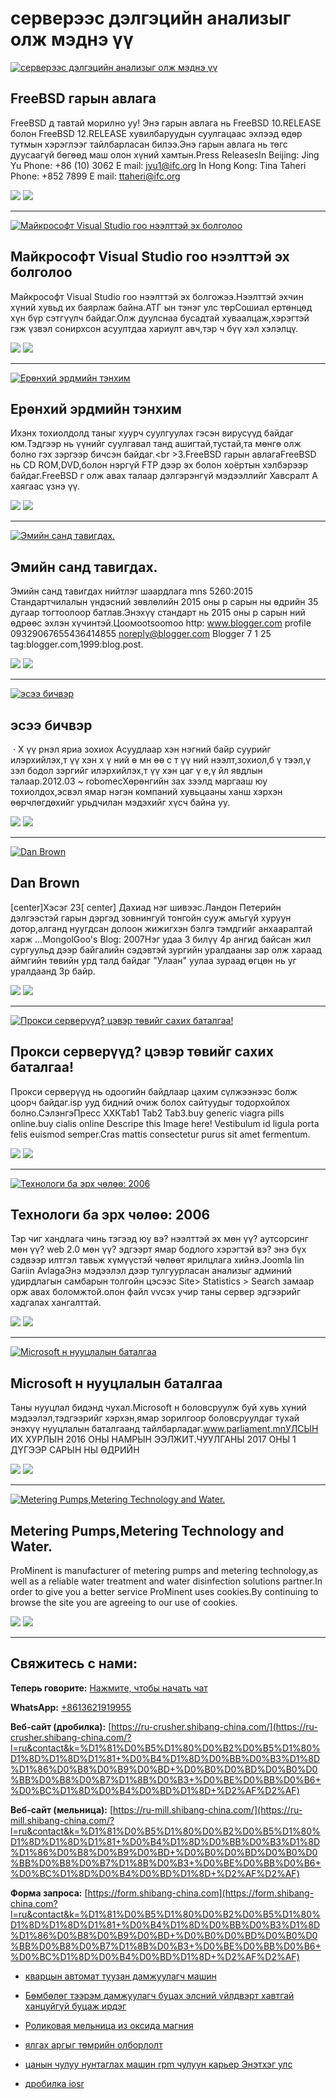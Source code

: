 # серверээс дэлгэцийн анализыг олж мэднэ үү

<a href="https://swt.shibang-china.com/?l=ru&img&k=%D1%81%D0%B5%D1%80%D0%B2%D0%B5%D1%80%D1%8D%D1%8D%D1%81+%D0%B4%D1%8D%D0%BB%D0%B3%D1%8D%D1%86%D0%B8%D0%B9%D0%BD+%D0%B0%D0%BD%D0%B0%D0%BB%D0%B8%D0%B7%D1%8B%D0%B3+%D0%BE%D0%BB%D0%B6+%D0%BC%D1%8D%D0%B4%D0%BD%D1%8D+%D2%AF%D2%AF" target="_blank">![серверээс дэлгэцийн анализыг олж мэднэ үү](http://static.shibang-china.com/all-800x300/627.jpg)</a>

## FreeBSD гарын авлага
FreeBSD д тавтай морилно уу! Энэ гарын авлага нь FreeBSD 10.RELEASE болон FreeBSD 12.RELEASE хувилбаруудын суулгацаас эхлээд өдөр тутмын хэрэглээг тайлбарласан билээ.Энэ гарын авлага нь төгс дуусаагүй бөгөөд маш олон хүний хамтын.Press ReleasesIn Beijing: Jing Yu Phone: +86 (10) 3062 E mail: jyu1@ifc.org In Hong Kong: Tina Taheri Phone: +852 7899 E mail: ttaheri@ifc.org


<a href="https://whatsapp.shibangsoft.com/WhatsApp.php" target="_blank" title="WhatsApp">![](http://static.shibang-china.com/icon/whatsapp.png)</a> <a href="https://swt.shibang-china.com/?l=ru&icon&k=%D1%81%D0%B5%D1%80%D0%B2%D0%B5%D1%80%D1%8D%D1%8D%D1%81+%D0%B4%D1%8D%D0%BB%D0%B3%D1%8D%D1%86%D0%B8%D0%B9%D0%BD+%D0%B0%D0%BD%D0%B0%D0%BB%D0%B8%D0%B7%D1%8B%D0%B3+%D0%BE%D0%BB%D0%B6+%D0%BC%D1%8D%D0%B4%D0%BD%D1%8D+%D2%AF%D2%AF" target="_blank">![](http://static.shibang-china.com/icon/chat-ru.png)</a>

---

<a href="https://swt.shibang-china.com/?l=ru&img&k=%D1%81%D0%B5%D1%80%D0%B2%D0%B5%D1%80%D1%8D%D1%8D%D1%81+%D0%B4%D1%8D%D0%BB%D0%B3%D1%8D%D1%86%D0%B8%D0%B9%D0%BD+%D0%B0%D0%BD%D0%B0%D0%BB%D0%B8%D0%B7%D1%8B%D0%B3+%D0%BE%D0%BB%D0%B6+%D0%BC%D1%8D%D0%B4%D0%BD%D1%8D+%D2%AF%D2%AF" target="_blank">![Майкрософт Visual Studio гоо нээлттэй эх болголоо](http://static.shibang-china.com/all-800x300/1462.jpg)</a>

## Майкрософт Visual Studio гоо нээлттэй эх болголоо
Майкрософт Visual Studio гоо нээлттэй эх болгожээ.Нээлттэй эхчин хүний хувьд их баярлаж байна.АТГ ын тэнэг улс төрСошиал ертөнцөд хүн бүр сэтгүүлч байдаг.Олж дуулснаа бусадтай хуваалцаж,хэрэгтэй гэж үзвэл сонирхсон асуултдаа хариулт авч,тэр ч бүү хэл хэлэлцү.


<a href="https://whatsapp.shibangsoft.com/WhatsApp.php" target="_blank" title="WhatsApp">![](http://static.shibang-china.com/icon/whatsapp.png)</a> <a href="https://swt.shibang-china.com/?l=ru&icon&k=%D1%81%D0%B5%D1%80%D0%B2%D0%B5%D1%80%D1%8D%D1%8D%D1%81+%D0%B4%D1%8D%D0%BB%D0%B3%D1%8D%D1%86%D0%B8%D0%B9%D0%BD+%D0%B0%D0%BD%D0%B0%D0%BB%D0%B8%D0%B7%D1%8B%D0%B3+%D0%BE%D0%BB%D0%B6+%D0%BC%D1%8D%D0%B4%D0%BD%D1%8D+%D2%AF%D2%AF" target="_blank">![](http://static.shibang-china.com/icon/chat-ru.png)</a>

---

<a href="https://swt.shibang-china.com/?l=ru&img&k=%D1%81%D0%B5%D1%80%D0%B2%D0%B5%D1%80%D1%8D%D1%8D%D1%81+%D0%B4%D1%8D%D0%BB%D0%B3%D1%8D%D1%86%D0%B8%D0%B9%D0%BD+%D0%B0%D0%BD%D0%B0%D0%BB%D0%B8%D0%B7%D1%8B%D0%B3+%D0%BE%D0%BB%D0%B6+%D0%BC%D1%8D%D0%B4%D0%BD%D1%8D+%D2%AF%D2%AF" target="_blank">![Ерөнхий эрдмийн тэнхим](http://static.shibang-china.com/all-800x300/776.jpg)</a>

## Ерөнхий эрдмийн тэнхим
Ихэнх тохиолдолд таныг хуурч суулгуулах гэсэн вирусүүд байдаг юм.Тэдгээр нь үүнийг суулгавал танд ашигтай,тустай,та мөнгө олж болно гэх зэргээр бичсэн байдаг.&lt;br &gt;3.FreeBSD гарын авлагаFreeBSD нь CD ROM,DVD,болон нэргүй FTP дээр эх болон хоёртын хэлбэрээр байдаг.FreeBSD г олж авах талаар дэлгэрэнгүй мэдээллийг Хавсралт A хаягаас үзнэ үү.


<a href="https://whatsapp.shibangsoft.com/WhatsApp.php" target="_blank" title="WhatsApp">![](http://static.shibang-china.com/icon/whatsapp.png)</a> <a href="https://swt.shibang-china.com/?l=ru&icon&k=%D1%81%D0%B5%D1%80%D0%B2%D0%B5%D1%80%D1%8D%D1%8D%D1%81+%D0%B4%D1%8D%D0%BB%D0%B3%D1%8D%D1%86%D0%B8%D0%B9%D0%BD+%D0%B0%D0%BD%D0%B0%D0%BB%D0%B8%D0%B7%D1%8B%D0%B3+%D0%BE%D0%BB%D0%B6+%D0%BC%D1%8D%D0%B4%D0%BD%D1%8D+%D2%AF%D2%AF" target="_blank">![](http://static.shibang-china.com/icon/chat-ru.png)</a>

---

<a href="https://swt.shibang-china.com/?l=ru&img&k=%D1%81%D0%B5%D1%80%D0%B2%D0%B5%D1%80%D1%8D%D1%8D%D1%81+%D0%B4%D1%8D%D0%BB%D0%B3%D1%8D%D1%86%D0%B8%D0%B9%D0%BD+%D0%B0%D0%BD%D0%B0%D0%BB%D0%B8%D0%B7%D1%8B%D0%B3+%D0%BE%D0%BB%D0%B6+%D0%BC%D1%8D%D0%B4%D0%BD%D1%8D+%D2%AF%D2%AF" target="_blank">![Эмийн санд тавигдах.](http://static.shibang-china.com/all-800x300/501.jpg)</a>

## Эмийн санд тавигдах.
Эмийн санд тавигдах нийтлэг шаардлага mns 5260:2015 Стандартчилалын үндэсний зөвлөлийн 2015 оны р сарын ны өдрийн 35 дугаар тогтоолоор батлав.Энэхүү стандарт нь 2015 оны р сарын ний өдрөөс эхлэн хүчинтэй.Цоомооtsoomoo http: www.blogger.com profile 09329067655436414855 noreply@blogger.com Blogger 7 1 25 tag:blogger.com,1999:blog.post.


<a href="https://whatsapp.shibangsoft.com/WhatsApp.php" target="_blank" title="WhatsApp">![](http://static.shibang-china.com/icon/whatsapp.png)</a> <a href="https://swt.shibang-china.com/?l=ru&icon&k=%D1%81%D0%B5%D1%80%D0%B2%D0%B5%D1%80%D1%8D%D1%8D%D1%81+%D0%B4%D1%8D%D0%BB%D0%B3%D1%8D%D1%86%D0%B8%D0%B9%D0%BD+%D0%B0%D0%BD%D0%B0%D0%BB%D0%B8%D0%B7%D1%8B%D0%B3+%D0%BE%D0%BB%D0%B6+%D0%BC%D1%8D%D0%B4%D0%BD%D1%8D+%D2%AF%D2%AF" target="_blank">![](http://static.shibang-china.com/icon/chat-ru.png)</a>

---

<a href="https://swt.shibang-china.com/?l=ru&img&k=%D1%81%D0%B5%D1%80%D0%B2%D0%B5%D1%80%D1%8D%D1%8D%D1%81+%D0%B4%D1%8D%D0%BB%D0%B3%D1%8D%D1%86%D0%B8%D0%B9%D0%BD+%D0%B0%D0%BD%D0%B0%D0%BB%D0%B8%D0%B7%D1%8B%D0%B3+%D0%BE%D0%BB%D0%B6+%D0%BC%D1%8D%D0%B4%D0%BD%D1%8D+%D2%AF%D2%AF" target="_blank">![эсээ бичвэр](http://static.shibang-china.com/all-800x300/869.jpg)</a>

## эсээ бичвэр
&nbsp;&#0183;&#32;Х үү рнэл яриа зохиох Асуудлаар хэн нэгний байр суурийг илэрхийлэх,т үү хэн х ү ний ө мн өө с т үү ний нээлт,зохиол,б ү тээл,ү зэл бодол зэргийг илэрхийлэх,т үү хэн цаг ү е,ү йл явдлын талаар.2012.03 ~ robomecХөрөнгийн зах зээлд маргааш юу тохиолдох,эсвэл ямар нэгэн компаний хувьцааны ханш хэрхэн өөрчлөгдөхийг урьдчилан мэдэхийг хүсч байна уу.


<a href="https://whatsapp.shibangsoft.com/WhatsApp.php" target="_blank" title="WhatsApp">![](http://static.shibang-china.com/icon/whatsapp.png)</a> <a href="https://swt.shibang-china.com/?l=ru&icon&k=%D1%81%D0%B5%D1%80%D0%B2%D0%B5%D1%80%D1%8D%D1%8D%D1%81+%D0%B4%D1%8D%D0%BB%D0%B3%D1%8D%D1%86%D0%B8%D0%B9%D0%BD+%D0%B0%D0%BD%D0%B0%D0%BB%D0%B8%D0%B7%D1%8B%D0%B3+%D0%BE%D0%BB%D0%B6+%D0%BC%D1%8D%D0%B4%D0%BD%D1%8D+%D2%AF%D2%AF" target="_blank">![](http://static.shibang-china.com/icon/chat-ru.png)</a>

---

<a href="https://swt.shibang-china.com/?l=ru&img&k=%D1%81%D0%B5%D1%80%D0%B2%D0%B5%D1%80%D1%8D%D1%8D%D1%81+%D0%B4%D1%8D%D0%BB%D0%B3%D1%8D%D1%86%D0%B8%D0%B9%D0%BD+%D0%B0%D0%BD%D0%B0%D0%BB%D0%B8%D0%B7%D1%8B%D0%B3+%D0%BE%D0%BB%D0%B6+%D0%BC%D1%8D%D0%B4%D0%BD%D1%8D+%D2%AF%D2%AF" target="_blank">![Dan Brown](http://static.shibang-china.com/all-800x300/1181.jpg)</a>

## Dan Brown
[center]Хэсэг 23[ center] Дахиад нэг шивээс.Ландон Петерийн дэлгээстэй гарын дэргэд зовнингуй тонгойн сууж амьгүй хуруун дотор,алганд нуугдсан долоон жижигхэн бэлгэ тэмдгийг анхааралтай харж …MongolGoo's Blog: 2007Нэг удаа 3 билүү 4р ангид байсан жил сургуульд дээр байгалийн сэдэвтэй зургийн уралдааны зар олж хараад аймгийн төвийн урд талд байдаг &quot;Улаан&quot; уулаа зураад өгцөн нь уг уралдаанд 3р байр.


<a href="https://whatsapp.shibangsoft.com/WhatsApp.php" target="_blank" title="WhatsApp">![](http://static.shibang-china.com/icon/whatsapp.png)</a> <a href="https://swt.shibang-china.com/?l=ru&icon&k=%D1%81%D0%B5%D1%80%D0%B2%D0%B5%D1%80%D1%8D%D1%8D%D1%81+%D0%B4%D1%8D%D0%BB%D0%B3%D1%8D%D1%86%D0%B8%D0%B9%D0%BD+%D0%B0%D0%BD%D0%B0%D0%BB%D0%B8%D0%B7%D1%8B%D0%B3+%D0%BE%D0%BB%D0%B6+%D0%BC%D1%8D%D0%B4%D0%BD%D1%8D+%D2%AF%D2%AF" target="_blank">![](http://static.shibang-china.com/icon/chat-ru.png)</a>

---

<a href="https://swt.shibang-china.com/?l=ru&img&k=%D1%81%D0%B5%D1%80%D0%B2%D0%B5%D1%80%D1%8D%D1%8D%D1%81+%D0%B4%D1%8D%D0%BB%D0%B3%D1%8D%D1%86%D0%B8%D0%B9%D0%BD+%D0%B0%D0%BD%D0%B0%D0%BB%D0%B8%D0%B7%D1%8B%D0%B3+%D0%BE%D0%BB%D0%B6+%D0%BC%D1%8D%D0%B4%D0%BD%D1%8D+%D2%AF%D2%AF" target="_blank">![Прокси серверүүд? цэвэр төвийг сахих баталгаа!](http://static.shibang-china.com/all-800x300/159.jpg)</a>

## Прокси серверүүд? цэвэр төвийг сахих баталгаа!
Прокси серверүүд нь одоогийн байдлаар цахим сүлжээнээс болж цоорч байдаг.isp ууд бидний очиж болох сайтуудыг тодорхойлох болно.СэлэнгэПресс ХХКTab1 Tab2 Tab3.buy generic viagra pills online.buy cialis online Descripe this Image here! Vestibulum id ligula porta felis euismod semper.Cras mattis consectetur purus sit amet fermentum.


<a href="https://whatsapp.shibangsoft.com/WhatsApp.php" target="_blank" title="WhatsApp">![](http://static.shibang-china.com/icon/whatsapp.png)</a> <a href="https://swt.shibang-china.com/?l=ru&icon&k=%D1%81%D0%B5%D1%80%D0%B2%D0%B5%D1%80%D1%8D%D1%8D%D1%81+%D0%B4%D1%8D%D0%BB%D0%B3%D1%8D%D1%86%D0%B8%D0%B9%D0%BD+%D0%B0%D0%BD%D0%B0%D0%BB%D0%B8%D0%B7%D1%8B%D0%B3+%D0%BE%D0%BB%D0%B6+%D0%BC%D1%8D%D0%B4%D0%BD%D1%8D+%D2%AF%D2%AF" target="_blank">![](http://static.shibang-china.com/icon/chat-ru.png)</a>

---

<a href="https://swt.shibang-china.com/?l=ru&img&k=%D1%81%D0%B5%D1%80%D0%B2%D0%B5%D1%80%D1%8D%D1%8D%D1%81+%D0%B4%D1%8D%D0%BB%D0%B3%D1%8D%D1%86%D0%B8%D0%B9%D0%BD+%D0%B0%D0%BD%D0%B0%D0%BB%D0%B8%D0%B7%D1%8B%D0%B3+%D0%BE%D0%BB%D0%B6+%D0%BC%D1%8D%D0%B4%D0%BD%D1%8D+%D2%AF%D2%AF" target="_blank">![Технологи ба эрх чөлөө: 2006](http://static.shibang-china.com/all-800x300/966.jpg)</a>

## Технологи ба эрх чөлөө: 2006
Тэр чиг хандлага чинь тэгээд юу вэ? нээлттэй эх мөн үү? аутсорсинг мөн үү? web 2.0 мөн үү? эдгээрт ямар бодлого хэрэгтэй вэ? энэ бүх сэдвээр илтгэл тавьж хүмүүстэй чөлөөт ярилцлага хийнэ.Joomla Iin Gariin AvlagaЭнэ мэдээлэл дээр тулгуурласан анализыг админий удирдлагын самбарын толгойн цэсээс Site&gt; Statistics &gt; Search замаар орж авах боломжтой.олон файл vvсэх учир таны сервер эдгээрийг хадгалах хангалттай.


<a href="https://whatsapp.shibangsoft.com/WhatsApp.php" target="_blank" title="WhatsApp">![](http://static.shibang-china.com/icon/whatsapp.png)</a> <a href="https://swt.shibang-china.com/?l=ru&icon&k=%D1%81%D0%B5%D1%80%D0%B2%D0%B5%D1%80%D1%8D%D1%8D%D1%81+%D0%B4%D1%8D%D0%BB%D0%B3%D1%8D%D1%86%D0%B8%D0%B9%D0%BD+%D0%B0%D0%BD%D0%B0%D0%BB%D0%B8%D0%B7%D1%8B%D0%B3+%D0%BE%D0%BB%D0%B6+%D0%BC%D1%8D%D0%B4%D0%BD%D1%8D+%D2%AF%D2%AF" target="_blank">![](http://static.shibang-china.com/icon/chat-ru.png)</a>

---

<a href="https://swt.shibang-china.com/?l=ru&img&k=%D1%81%D0%B5%D1%80%D0%B2%D0%B5%D1%80%D1%8D%D1%8D%D1%81+%D0%B4%D1%8D%D0%BB%D0%B3%D1%8D%D1%86%D0%B8%D0%B9%D0%BD+%D0%B0%D0%BD%D0%B0%D0%BB%D0%B8%D0%B7%D1%8B%D0%B3+%D0%BE%D0%BB%D0%B6+%D0%BC%D1%8D%D0%B4%D0%BD%D1%8D+%D2%AF%D2%AF" target="_blank">![Microsoft н нууцлалын баталгаа](http://static.shibang-china.com/all-800x300/1259.jpg)</a>

## Microsoft н нууцлалын баталгаа
Таны нууцлал бидэнд чухал.Microsoft н боловсруулж буй хувь хүний мэдээлэл,тэдгээрийг хэрхэн,ямар зорилгоор боловсруулдаг тухай энэхүү нууцлалын баталгаанд тайлбарладаг.www.parliament.mnУЛСЫН ИХ ХУРЛЫН 2016 ОНЫ НАМРЫН ЭЭЛЖИТ.ЧУУЛГАНЫ 2017 ОНЫ 1 ДҮГЭЭР САРЫН НЫ ӨДРИЙН


<a href="https://whatsapp.shibangsoft.com/WhatsApp.php" target="_blank" title="WhatsApp">![](http://static.shibang-china.com/icon/whatsapp.png)</a> <a href="https://swt.shibang-china.com/?l=ru&icon&k=%D1%81%D0%B5%D1%80%D0%B2%D0%B5%D1%80%D1%8D%D1%8D%D1%81+%D0%B4%D1%8D%D0%BB%D0%B3%D1%8D%D1%86%D0%B8%D0%B9%D0%BD+%D0%B0%D0%BD%D0%B0%D0%BB%D0%B8%D0%B7%D1%8B%D0%B3+%D0%BE%D0%BB%D0%B6+%D0%BC%D1%8D%D0%B4%D0%BD%D1%8D+%D2%AF%D2%AF" target="_blank">![](http://static.shibang-china.com/icon/chat-ru.png)</a>

---

<a href="https://swt.shibang-china.com/?l=ru&img&k=%D1%81%D0%B5%D1%80%D0%B2%D0%B5%D1%80%D1%8D%D1%8D%D1%81+%D0%B4%D1%8D%D0%BB%D0%B3%D1%8D%D1%86%D0%B8%D0%B9%D0%BD+%D0%B0%D0%BD%D0%B0%D0%BB%D0%B8%D0%B7%D1%8B%D0%B3+%D0%BE%D0%BB%D0%B6+%D0%BC%D1%8D%D0%B4%D0%BD%D1%8D+%D2%AF%D2%AF" target="_blank">![Metering Pumps,Metering Technology and Water.](http://static.shibang-china.com/all-800x300/1198.jpg)</a>

## Metering Pumps,Metering Technology and Water.
ProMinent is manufacturer of metering pumps and metering technology,as well as a reliable water treatment and water disinfection solutions partner.In order to give you a better service ProMinent uses cookies.By continuing to browse the site you are agreeing to our use of cookies.

<a href="https://whatsapp.shibangsoft.com/WhatsApp.php" target="_blank" title="WhatsApp">![](http://static.shibang-china.com/icon/whatsapp.png)</a> <a href="https://swt.shibang-china.com/?l=ru&icon&k=%D1%81%D0%B5%D1%80%D0%B2%D0%B5%D1%80%D1%8D%D1%8D%D1%81+%D0%B4%D1%8D%D0%BB%D0%B3%D1%8D%D1%86%D0%B8%D0%B9%D0%BD+%D0%B0%D0%BD%D0%B0%D0%BB%D0%B8%D0%B7%D1%8B%D0%B3+%D0%BE%D0%BB%D0%B6+%D0%BC%D1%8D%D0%B4%D0%BD%D1%8D+%D2%AF%D2%AF" target="_blank">![](http://static.shibang-china.com/icon/chat-ru.png)</a>

---
## Свяжитесь с нами:

**Теперь говорите:** [Нажмите, чтобы начать чат](https://swt.shibang-china.com?l=ru&contact&k=%D1%81%D0%B5%D1%80%D0%B2%D0%B5%D1%80%D1%8D%D1%8D%D1%81+%D0%B4%D1%8D%D0%BB%D0%B3%D1%8D%D1%86%D0%B8%D0%B9%D0%BD+%D0%B0%D0%BD%D0%B0%D0%BB%D0%B8%D0%B7%D1%8B%D0%B3+%D0%BE%D0%BB%D0%B6+%D0%BC%D1%8D%D0%B4%D0%BD%D1%8D+%D2%AF%D2%AF)

**WhatsApp:**  [+8613621919955](https://whatsapp.shibangsoft.com/WhatsApp.php)

**Веб-сайт (дробилка):** [https://ru-crusher.shibang-china.com/](https://ru-crusher.shibang-china.com/?l=ru&contact&k=%D1%81%D0%B5%D1%80%D0%B2%D0%B5%D1%80%D1%8D%D1%8D%D1%81+%D0%B4%D1%8D%D0%BB%D0%B3%D1%8D%D1%86%D0%B8%D0%B9%D0%BD+%D0%B0%D0%BD%D0%B0%D0%BB%D0%B8%D0%B7%D1%8B%D0%B3+%D0%BE%D0%BB%D0%B6+%D0%BC%D1%8D%D0%B4%D0%BD%D1%8D+%D2%AF%D2%AF)

**Веб-сайт (мельница):** [https://ru-mill.shibang-china.com/](https://ru-mill.shibang-china.com/?l=ru&contact&k=%D1%81%D0%B5%D1%80%D0%B2%D0%B5%D1%80%D1%8D%D1%8D%D1%81+%D0%B4%D1%8D%D0%BB%D0%B3%D1%8D%D1%86%D0%B8%D0%B9%D0%BD+%D0%B0%D0%BD%D0%B0%D0%BB%D0%B8%D0%B7%D1%8B%D0%B3+%D0%BE%D0%BB%D0%B6+%D0%BC%D1%8D%D0%B4%D0%BD%D1%8D+%D2%AF%D2%AF)

**Форма запроса:** [https://form.shibang-china.com](https://form.shibang-china.com?l=ru&contact&k=%D1%81%D0%B5%D1%80%D0%B2%D0%B5%D1%80%D1%8D%D1%8D%D1%81+%D0%B4%D1%8D%D0%BB%D0%B3%D1%8D%D1%86%D0%B8%D0%B9%D0%BD+%D0%B0%D0%BD%D0%B0%D0%BB%D0%B8%D0%B7%D1%8B%D0%B3+%D0%BE%D0%BB%D0%B6+%D0%BC%D1%8D%D0%B4%D0%BD%D1%8D+%D2%AF%D2%AF)

* [кварцын автомат туузан дамжуулагч машин](../127/%D0%BA%D0%B2%D0%B0%D1%80%D1%86%D1%8B%D0%BD%20%D0%B0%D0%B2%D1%82%D0%BE%D0%BC%D0%B0%D1%82%20%D1%82%D1%83%D1%83%D0%B7%D0%B0%D0%BD%20%D0%B4%D0%B0%D0%BC%D0%B6%D1%83%D1%83%D0%BB%D0%B0%D0%B3%D1%87%20%D0%BC%D0%B0%D1%88%D0%B8%D0%BD.md)

* [Бөмбөлөг тээрэм дамжуулагч буцах элсний үйлдвэрт хавтгай ханцуйгүй буцаж ирдэг](../129/%D0%91%D3%A9%D0%BC%D0%B1%D3%A9%D0%BB%D3%A9%D0%B3%20%D1%82%D1%8D%D1%8D%D1%80%D1%8D%D0%BC%20%D0%B4%D0%B0%D0%BC%D0%B6%D1%83%D1%83%D0%BB%D0%B0%D0%B3%D1%87%20%D0%B1%D1%83%D1%86%D0%B0%D1%85%20%D1%8D%D0%BB%D1%81%D0%BD%D0%B8%D0%B9%20%D2%AF%D0%B9%D0%BB%D0%B4%D0%B2%D1%8D%D1%80%D1%82%20%D1%85%D0%B0%D0%B2%D1%82%D0%B3%D0%B0%D0%B9%20%D1%85%D0%B0%D0%BD%D1%86%D1%83%D0%B9%D0%B3%D2%AF%D0%B9%20%D0%B1%D1%83%D1%86%D0%B0%D0%B6%20%D0%B8%D1%80%D0%B4%D1%8D%D0%B3.md)

* [Роликовая мельница из оксида магния](../130/%D0%A0%D0%BE%D0%BB%D0%B8%D0%BA%D0%BE%D0%B2%D0%B0%D1%8F%20%D0%BC%D0%B5%D0%BB%D1%8C%D0%BD%D0%B8%D1%86%D0%B0%20%D0%B8%D0%B7%20%D0%BE%D0%BA%D1%81%D0%B8%D0%B4%D0%B0%20%D0%BC%D0%B0%D0%B3%D0%BD%D0%B8%D1%8F.md)

* [ялгах аргыг төмрийн олборлолт](../127/%D1%8F%D0%BB%D0%B3%D0%B0%D1%85%20%D0%B0%D1%80%D0%B3%D1%8B%D0%B3%20%D1%82%D3%A9%D0%BC%D1%80%D0%B8%D0%B9%D0%BD%20%D0%BE%D0%BB%D0%B1%D0%BE%D1%80%D0%BB%D0%BE%D0%BB%D1%82.md)

* [цанын чулуу нунтаглах машин rpm чулуун карьер Энэтхэг улс](../129/%D1%86%D0%B0%D0%BD%D1%8B%D0%BD%20%D1%87%D1%83%D0%BB%D1%83%D1%83%20%D0%BD%D1%83%D0%BD%D1%82%D0%B0%D0%B3%D0%BB%D0%B0%D1%85%20%D0%BC%D0%B0%D1%88%D0%B8%D0%BD%20rpm%20%D1%87%D1%83%D0%BB%D1%83%D1%83%D0%BD%20%D0%BA%D0%B0%D1%80%D1%8C%D0%B5%D1%80%20%D0%AD%D0%BD%D1%8D%D1%82%D1%85%D1%8D%D0%B3%20%D1%83%D0%BB%D1%81.md)

* [дробилка iosr](../126/%D0%B4%D1%80%D0%BE%D0%B1%D0%B8%D0%BB%D0%BA%D0%B0%20iosr.md)